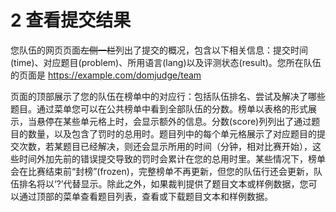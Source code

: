 # 2 查看提交结果

您队伍的网页页面~~左侧一栏~~列出了提交的概况，包含以下相关信息：提交时间(time)、对应题目(problem)、所用语言(lang)以及评测状态(result)。您所在队伍的页面是 https://example.com/domjudge/team

页面的顶部展示了您的队伍在榜单中的对应行：包括队伍排名、尝试及解决了哪些题目。通过菜单您可以在公共榜单中看到全部队伍的分数。榜单以表格的形式展示，当悬停在某些单元格上时，会显示额外的信息。分数(score)列列出了通过题目的数量，以及包含了罚时的总用时。题目列中的每个单元格展示了对应题目的提交次数，若某题目已经解决，则还会显示所用的时间（分钟，相对比赛开始），这些时间外加先前的错误提交导致的罚时会累计在您的总用时里。某些情况下，榜单会在比赛结束前“封榜”(frozen)，完整榜单不再更新，但您的队伍行还会更新，队伍排名将以‘?’代替显示。除此之外，如果裁判提供了题目文本或样例数据，您可以通过顶部的菜单查看题目列表，查看或下载题目文本和样例数据。